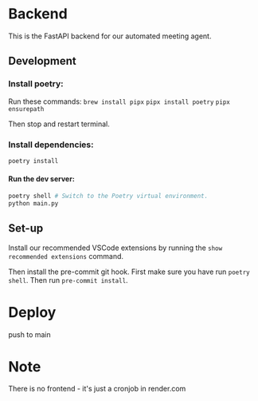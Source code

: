 # Backend

This is the FastAPI backend for our automated meeting agent.

## Development

### Install poetry:

Run these commands:
`brew install pipx`
`pipx install poetry`
`pipx ensurepath`

Then stop and restart terminal.

### Install dependencies:

```bash
poetry install
```

#### Run the dev server:

```bash
poetry shell # Switch to the Poetry virtual environment.
python main.py
```

## Set-up

Install our recommended VSCode extensions by running the `show recommended extensions` command.

Then install the pre-commit git hook. First make sure you have run `poetry shell`. Then run `pre-commit install`.

# Deploy
push to main

# Note
There is no frontend - it's just a cronjob in render.com